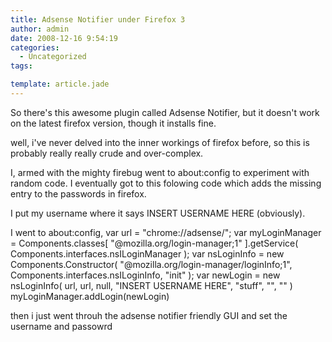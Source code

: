 ```yaml
---
title: Adsense Notifier under Firefox 3
author: admin
date: 2008-12-16 9:54:19
categories:
  - Uncategorized
tags: 

template: article.jade
---
```


So there's this awesome plugin called Adsense Notifier, but it doesn't work on the latest firefox version, though it installs fine.

well, i've never delved into the inner workings of firefox before, so this is probably really really crude and over-complex.

I, armed with the mighty firebug went to about:config to experiment with random code. I eventually got to this folowing code which adds the missing entry to the passwords in firefox.

I put my username where it says INSERT USERNAME HERE (obviously).

I went to about:config, 
var url = "chrome://adsense/";
var myLoginManager = Components.classes[ "@mozilla.org/login-manager;1" ].getService( Components.interfaces.nsILoginManager );
var nsLoginInfo = new Components.Constructor( "@mozilla.org/login-manager/loginInfo;1", Components.interfaces.nsILoginInfo, "init" );
var newLogin = new nsLoginInfo( url, url, null, "INSERT USERNAME HERE", "stuff", "", "" )
myLoginManager.addLogin(newLogin)

then i just went throuh the adsense notifier friendly GUI and set the username and passowrd
